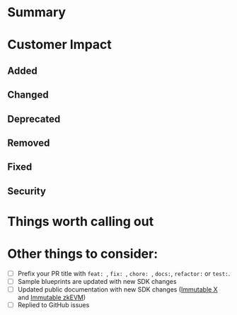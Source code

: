 # Summary
<!--- A short summary of what this PR is doing. -->


# Customer Impact
<!-- How this change will impact customers. Make sure to highlight any breaking changes. -->


<!-- Remove the H2 sections as required -->
## Added 
<!-- Section for new features. -->


## Changed
<!-- Section for changes in existing functionality. -->


## Deprecated
<!-- Section for soon-to-be removed features. -->


## Removed
<!-- Section for now removed features. -->


## Fixed
<!-- Section for any bug fixes. -->


## Security
<!-- Section in case of vulnerabilities. -->




# Things worth calling out
<!--- Give useful tips/gotchas/trade-offs made to the reviewers. -->


# Other things to consider:
<!-- List of things to check before/after submitting the PR -->

- [ ] Prefix your PR title with `feat: `, `fix: `, `chore: `, `docs:`, `refactor:` or `test:`.
- [ ] Sample blueprints are updated with new SDK changes
- [ ] Updated public documentation with new SDK changes ([Immutable X](https://docs.immutable.com/docs/x/sdks/unreal) and [Immutable zkEVM](https://docs.immutable.com/docs/zkEVM/sdks/unreal))
- [ ] Replied to GitHub issues
